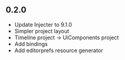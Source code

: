 ## 0.2.0
- Update Injecter to 9.1.0
- Simpler project layout
- Timeline project -> UiComponents project
- Add bindings
- Add editorprefs resource generator
